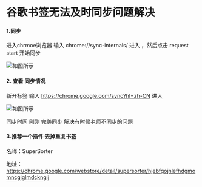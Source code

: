 # 谷歌书签无法及时同步问题解决

#### 1.同步

进入chrmoe浏览器 输入 chrome://sync-internals/ 进入 ，然后点击 request start 开始同步

![如图所示](https://ws1.sinaimg.cn/large/97412a91ly1g4urdo2cr2j20l60bndht.jpg)

#### 2. 查看 同步情况

新开标签 输入 https://chrome.google.com/sync?hl=zh-CN 进入

![如图所示](https://ws1.sinaimg.cn/large/97412a91ly1g4ureb59cwj211e0pwdix.jpg)

同步时间 刚刚 完美同步  解决有时候老师不同步的问题

#### 3.推荐一个插件 去掉重复书签

名称：SuperSorter

地址：https://chrome.google.com/webstore/detail/supersorter/hjebfgojnlefhdgmomncgjglmdckngij

